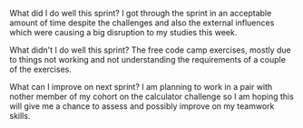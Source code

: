 What did I do well this sprint?
I got through the sprint in an acceptable amount of time despite the challenges and also the external influences which were causing a big disruption to my studies this week.

What didn't I do well this sprint?
The free code camp exercises, mostly due to things not working and not understanding the requirements of a couple of the exercises.

What can I improve on next sprint?
I am planning to work in a pair with nother member of my cohort on the calculator challenge so I am hoping this will give me a chance to assess and possibly improve on my teamwork skills.